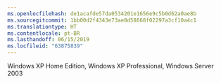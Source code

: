 ```yaml
---
ms.openlocfilehash: de1acafde57da0534201e1656e9c5b0d62a0ae8b
ms.sourcegitcommit: 1bb00d2f4343e73ae8d58668f02297a3cf10a4c1
ms.translationtype: HT
ms.contentlocale: pt-BR
ms.lasthandoff: 06/15/2019
ms.locfileid: "63875839"
---
```

Windows XP Home Edition, Windows XP Professional, Windows Server 2003